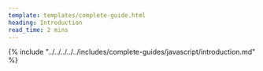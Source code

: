 ```yaml
---
template: templates/complete-guide.html
heading: Introduction
read_time: 2 mins
---
```


{% include "../../../../../includes/complete-guides/javascript/introduction.md" %}